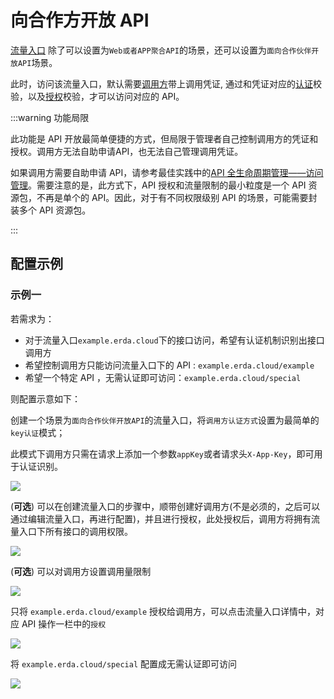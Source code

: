 # 向合作方开放 API

[流量入口](../../concepts/apigw/core.md#流量入口-endpoint) 除了可以设置为`Web或者APP聚合API`的场景，还可以设置为`面向合作伙伴开放API`场景。

此时，访问该流量入口，默认需要[调用方](../../concepts/apigw/core.md#调用方-consumer)带上调用凭证, 通过和凭证对应的[认证](../../concepts/apigw/core.md#认证-authentication-authn)校验，以及[授权](../../concepts/apigw/core.md#授权-authorization-authz)校验，才可以访问对应的 API。

:::warning 功能局限

此功能是 API 开放最简单便捷的方式，但局限于管理者自己控制调用方的凭证和授权。调用方无法自助申请API，也无法自己管理调用凭证。

如果调用方需要自助申请 API，请参考最佳实践中的[API 全生命周期管理——访问管理](../../practice/apigw/apim.md#访问管理)。需要注意的是，此方式下，API 授权和流量限制的最小粒度是一个 API 资源包，不再是单个的 API。因此，对于有不同权限级别 API 的场景，可能需要封装多个 API 资源包。

:::

## 配置示例

### 示例一

若需求为：

- 对于流量入口`example.erda.cloud`下的接口访问，希望有认证机制识别出接口调用方
- 希望控制调用方只能访问流量入口下的 API : `example.erda.cloud/example`
- 希望一个特定 API ，无需认证即可访问：`example.erda.cloud/special`

则配置示意如下：

创建一个场景为`面向合作伙伴开放API`的流量入口，将`调用方认证方式`设置为最简单的`key认证`模式；

此模式下调用方只需在请求上添加一个参数`appKey`或者请求头`X-App-Key`，即可用于认证识别。

![](https://terminus-paas.oss-cn-hangzhou.aliyuncs.com/paas-doc/2021/08/13/744ef203-3b7c-4e68-baff-ba87b20dc7e4.png)

(**可选**) 可以在创建流量入口的步骤中，顺带创建好调用方(不是必须的，之后可以通过编辑流量入口，再进行配置)，并且进行授权，此处授权后，调用方将拥有流量入口下所有接口的调用权限。

![](https://terminus-paas.oss-cn-hangzhou.aliyuncs.com/paas-doc/2021/08/13/e7df5c9e-ddef-4fbc-98b7-07b8f3973562.png)

(**可选**) 可以对调用方设置调用量限制

![](https://terminus-paas.oss-cn-hangzhou.aliyuncs.com/paas-doc/2021/08/13/fad441e5-a13f-486e-8c7a-a41c325d466d.png)

只将 `example.erda.cloud/example` 授权给调用方，可以点击流量入口详情中，对应 API 操作一栏中的`授权`

![](https://terminus-paas.oss-cn-hangzhou.aliyuncs.com/paas-doc/2021/08/13/04caf18c-6ff9-4225-b418-77f944db7163.png)

将 `example.erda.cloud/special` 配置成无需认证即可访问

![](https://terminus-paas.oss-cn-hangzhou.aliyuncs.com/paas-doc/2021/08/13/a4aa55d5-ff2e-44ed-8f63-4125d05f3a0b.png)
